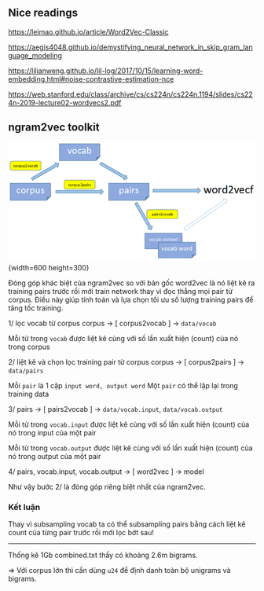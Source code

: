 ## Nice readings

https://leimao.github.io/article/Word2Vec-Classic

https://aegis4048.github.io/demystifying_neural_network_in_skip_gram_language_modeling

https://lilianweng.github.io/lil-log/2017/10/15/learning-word-embedding.html#noise-contrastive-estimation-nce

https://web.stanford.edu/class/archive/cs/cs224n/cs224n.1194/slides/cs224n-2019-lecture02-wordvecs2.pdf


## ngram2vec toolkit

![](files/ngram2vec.png){width=600 height=300}

Đóng góp khác biệt của ngram2vec so với bản gốc word2vec là nó liệt kê ra training pairs trước rồi mới train network thay vì đọc thẳng mọi pair từ corpus. Điều này giúp tính toán và lựa chọn tối ưu số lượng training pairs để tăng tốc training.

1/ lọc vocab từ corpus
corpus -> [ corpus2vocab ] -> `data/vocab`

Mỗi từ trong `vocab` được liệt kê cùng với số lần xuất hiện (count) của nó trong corpus

2/ liệt kê và chọn lọc training pair từ corpus
corpus -> [ corpus2pairs ] -> `data/pairs`

Mỗi `pair` là 1 cặp `input word, output word`
Một `pair` có thể lặp lại trong training data

3/ pairs -> [ pairs2vocab ] -> `data/vocab.input`, `data/vocab.output`

Mỗi từ trong `vocab.input` được liệt kê cùng với số lần xuất hiện (count) của nó trong input của một pair

Mỗi từ trong `vocab.output` được liệt kê cùng với số lần xuất hiện (count) của nó trong output của một pair

4/ pairs, vocab.input, vocab.output -> [ word2vec ] -> model

Như vậy bước 2/ là đóng góp riêng biệt nhất của ngram2vec.

### Kết luận

Thay vì subsampling vocab ta có thể subsampling pairs bằng cách liệt kê count của từng pair trước rồi mới lọc bớt sau!

- - -

Thống kê 1Gb combined.txt thấy có khoảng 2.6m bigrams.

=> Với corpus lớn thì cần dùng `u24` để định danh toàn bộ unigrams và bigrams.